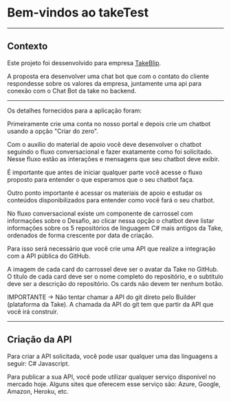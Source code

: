 # Bem-vindos ao takeTest

---

## Contexto

Este projeto foi dessenvolvido para empresa [TakeBlip](https://digital.take.net/conversas-inteligentes/).

A proposta era desenvolver uma chat bot que com o contato do cliente respondesse sobre os valores da empresa, juntamente uma api para conexão com o Chat Bot da take no backend.

---

Os detalhes fornecidos para a aplicação foram:

Primeiramente crie uma conta no nosso portal e depois crie um chatbot usando a opção "Criar do zero".

Com o auxílio do material de apoio você deve desenvolver o chatbot seguindo o fluxo conversacional e fazer exatamente como foi solicitado. Nesse fluxo estão as interações e mensagens que seu chatbot deve exibir.

É importante que antes de iniciar qualquer parte você acesse o fluxo proposto para entender o que esperamos que o seu chatbot faça.

Outro ponto importante é acessar os materiais de apoio e estudar os conteúdos disponibilizados para entender como você fará o seu chatbot.

No fluxo conversacional existe um componente de carrossel com informações sobre o Desafio, ao clicar nessa opção o chatbot deve listar informações sobre os 5 repositórios de linguagem C# mais antigos da Take, ordenados de forma crescente por data de criação.

Para isso será necessário que você crie uma API que realize a integração com a API pública do GitHub.

A imagem de cada card do carrossel deve ser o avatar da Take no GitHub. O título de cada card deve ser o nome completo do repositório, e o subtítulo deve ser a descrição do repositório. Os cards não devem ter nenhum botão.

IMPORTANTE -> Não tentar chamar a API do git direto pelo Builder (plataforma da Take). A chamada da API do git tem que partir da API que você irá construir.

---

## Criação da API

Para criar a API solicitada, você pode usar qualquer uma das linguagens a seguir:
C#
Javascript.

Para publicar a sua API, você pode utilizar qualquer serviço disponível no mercado hoje. Alguns sites
que oferecem esse serviço são: Azure, Google, Amazon, Heroku, etc.

